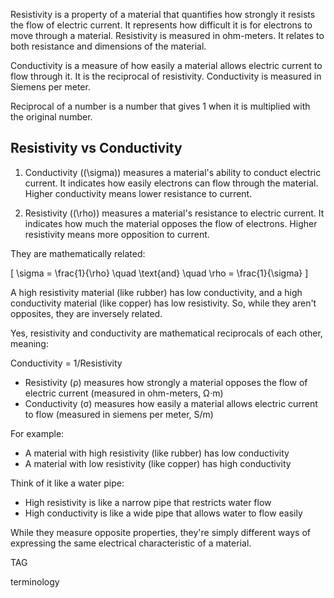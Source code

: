 Resistivity is a property of a material that quantifies how strongly it resists the flow of electric current. It represents how difficult it is for electrons to move through a material. Resistivity is measured in ohm-meters. It relates to both resistance and dimensions of the material.

Conductivity is a measure of how easily a material allows electric current to flow through it. It is the reciprocal of resistivity. Conductivity is measured in Siemens per meter.

Reciprocal of a number is a number that gives 1 when it is multiplied with the original number.

## Resistivity vs Conductivity

1. Conductivity (\(\sigma\)) measures a material's ability to conduct electric current. It indicates how easily electrons can flow through the material. Higher conductivity means lower resistance to current.

2. Resistivity (\(\rho\)) measures a material's resistance to electric current. It indicates how much the material opposes the flow of electrons. Higher resistivity means more opposition to current.

They are mathematically related:

\[
\sigma = \frac{1}{\rho} \quad \text{and} \quad \rho = \frac{1}{\sigma}
\]

A high resistivity material (like rubber) has low conductivity, and a high conductivity material (like copper) has low resistivity. So, while they aren't opposites, they are inversely related.

Yes, resistivity and conductivity are mathematical reciprocals of each other, meaning:

Conductivity = 1/Resistivity

- Resistivity (ρ) measures how strongly a material opposes the flow of electric current (measured in ohm-meters, Ω⋅m)
- Conductivity (σ) measures how easily a material allows electric current to flow (measured in siemens per meter, S/m)

For example:

- A material with high resistivity (like rubber) has low conductivity
- A material with low resistivity (like copper) has high conductivity

Think of it like a water pipe:

- High resistivity is like a narrow pipe that restricts water flow
- High conductivity is like a wide pipe that allows water to flow easily

While they measure opposite properties, they're simply different ways of expressing the same electrical characteristic of a material.

TAG

terminology

